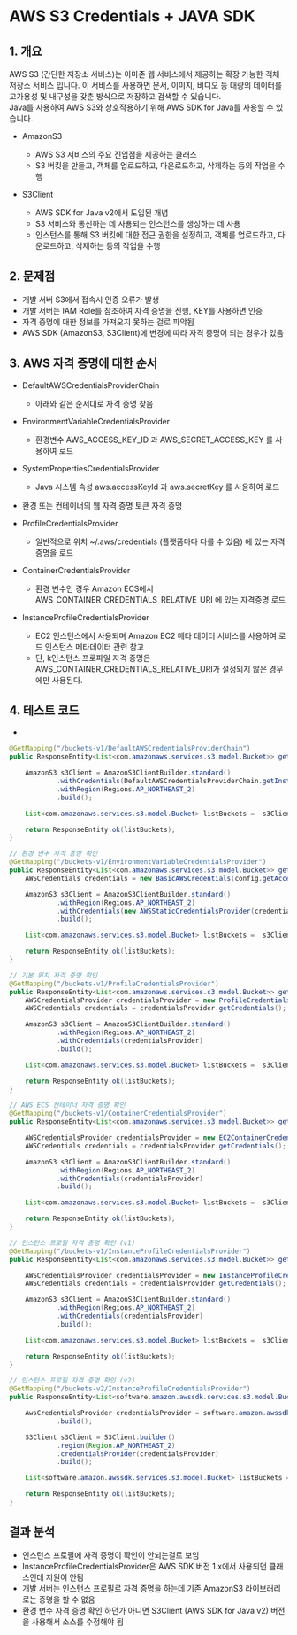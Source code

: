 # AWS S3 Credentials + JAVA SDK

## 1. 개요
AWS S3 (간단한 저장소 서비스)는 아마존 웹 서비스에서 제공하는 확장 가능한 객체 저장소 서비스 입니다. 이 서비스를 사용하면 문서, 이미지, 비디오 등 대량의 데이터를 고가용성 및 내구성을 갖춘 방식으로 저장하고 검색할 수 있습니다.  
Java를 사용하여 AWS S3와 상호작용하기 위해 AWS SDK for Java를 사용할 수 있습니다. 

- AmazonS3
    - AWS S3 서비스의 주요 진입점을 제공하는 클래스
    - S3 버킷을 만들고, 객체를 업로드하고, 다운로드하고, 삭제하는 등의 작업을 수행

- S3Client
    - AWS SDK for Java v2에서 도입된 개념
    - S3 서비스와 통신하는 데 사용되는 인스턴스를 생성하는 데 사용
    - 인스턴스를 통해 S3 버킷에 대한 접근 권한을 설정하고, 객체를 업로드하고, 다운로드하고, 삭제하는 등의 작업을 수행


## 2. 문제점
- 개발 서버 S3에서 접속시 인증 오류가 발생 
- 개발 서버는 IAM Role를 참조하여 자격 증명을 진행, KEY를 사용하면 인증
- 자격 증명에 대한 정보를 가져오지 못하는 걸로 파악됨
- AWS SDK (AmazonS3, S3Client)에 변경에 따라 자격 증명이 되는 경우가 있음



## 3. AWS 자격 증명에 대한 순서
- DefaultAWSCredentialsProviderChain
    - 아래와 같은 순서대로 자격 증명 찾음

- EnvironmentVariableCredentialsProvider
    - 환경변수 AWS_ACCESS_KEY_ID 과 AWS_SECRET_ACCESS_KEY 를 사용하여 로드

- SystemPropertiesCredentialsProvider
    - Java 시스템 속성 aws.accessKeyId 과 aws.secretKey 를 사용하여 로드

- 환경 또는 컨테이너의 웹 자격 증명 토큰 자격 증명

- ProfileCredentialsProvider
    - 일반적으로 위치 ~/.aws/credentials (플랫폼마다 다를 수 있음) 에 있는 자격증명을 로드

- ContainerCredentialsProvider
    - 환경 변수인 경우 Amazon ECS에서 AWS_CONTAINER_CREDENTIALS_RELATIVE_URI 에 있는 자격증명 로드

- InstanceProfileCredentialsProvider
    - EC2 인스턴스에서 사용되며 Amazon EC2 메타 데이터 서비스를 사용하여 로드 인스턴스 메타데이터 관련 참고
    - 단, k인스턴스 프로파일 자격 증명은 AWS_CONTAINER_CREDENTIALS_RELATIVE_URI가 설정되지 않은 경우에만 사용된다.


## 4. 테스트 코드
- 
```java
@GetMapping("/buckets-v1/DefaultAWSCredentialsProviderChain")
public ResponseEntity<List<com.amazonaws.services.s3.model.Bucket>> getBucketListV1_0() {

    AmazonS3 s3Client = AmazonS3ClientBuilder.standard()
            .withCredentials(DefaultAWSCredentialsProviderChain.getInstance())
            .withRegion(Regions.AP_NORTHEAST_2)
            .build();

    List<com.amazonaws.services.s3.model.Bucket> listBuckets =  s3Client.listBuckets();

    return ResponseEntity.ok(listBuckets);
}

// 환경 변수 자격 증명 확인
@GetMapping("/buckets-v1/EnvironmentVariableCredentialsProvider")
public ResponseEntity<List<com.amazonaws.services.s3.model.Bucket>> getBucketListV1_1() {
    AWSCredentials credentials = new BasicAWSCredentials(config.getAccessKey(), config.getSecretKey());

    AmazonS3 s3Client = AmazonS3ClientBuilder.standard()
            .withRegion(Regions.AP_NORTHEAST_2)
            .withCredentials(new AWSStaticCredentialsProvider(credentials))
            .build();

    List<com.amazonaws.services.s3.model.Bucket> listBuckets =  s3Client.listBuckets();

    return ResponseEntity.ok(listBuckets);
}

// 기본 위치 자격 증명 확인
@GetMapping("/buckets-v1/ProfileCredentialsProvider")
public ResponseEntity<List<com.amazonaws.services.s3.model.Bucket>> getBucketListV1_3() {
    AWSCredentialsProvider credentialsProvider = new ProfileCredentialsProvider();
    AWSCredentials credentials = credentialsProvider.getCredentials();

    AmazonS3 s3Client = AmazonS3ClientBuilder.standard()
            .withRegion(Regions.AP_NORTHEAST_2)
            .withCredentials(credentialsProvider)
            .build();

    List<com.amazonaws.services.s3.model.Bucket> listBuckets =  s3Client.listBuckets();

    return ResponseEntity.ok(listBuckets);
}

// AWS ECS 컨테이너 자격 증명 확인
@GetMapping("/buckets-v1/ContainerCredentialsProvider")
public ResponseEntity<List<com.amazonaws.services.s3.model.Bucket>> getBucketListV1_4() {

    AWSCredentialsProvider credentialsProvider = new EC2ContainerCredentialsProviderWrapper();
    AWSCredentials credentials = credentialsProvider.getCredentials();

    AmazonS3 s3Client = AmazonS3ClientBuilder.standard()
            .withRegion(Regions.AP_NORTHEAST_2)
            .withCredentials(credentialsProvider)
            .build();

    List<com.amazonaws.services.s3.model.Bucket> listBuckets =  s3Client.listBuckets();

    return ResponseEntity.ok(listBuckets);
}

// 인스턴스 프로필 자격 증명 확인 (v1)
@GetMapping("/buckets-v1/InstanceProfileCredentialsProvider")
public ResponseEntity<List<com.amazonaws.services.s3.model.Bucket>> getBucketListV1_5() {

    AWSCredentialsProvider credentialsProvider = new InstanceProfileCredentialsProvider();
    AWSCredentials credentials = credentialsProvider.getCredentials();

    AmazonS3 s3Client = AmazonS3ClientBuilder.standard()
            .withRegion(Regions.AP_NORTHEAST_2)
            .withCredentials(credentialsProvider)
            .build();

    List<com.amazonaws.services.s3.model.Bucket> listBuckets =  s3Client.listBuckets();

    return ResponseEntity.ok(listBuckets);
}

// 인스턴스 프로필 자격 증명 확인 (v2)
@GetMapping("/buckets-v2/InstanceProfileCredentialsProvider")
public ResponseEntity<List<software.amazon.awssdk.services.s3.model.Bucket>> getBucketListV2_5() {

    AwsCredentialsProvider credentialsProvider = software.amazon.awssdk.auth.credentials.InstanceProfileCredentialsProvider.builder()
            .build();

    S3Client s3Client = S3Client.builder()
            .region(Region.AP_NORTHEAST_2)
            .credentialsProvider(credentialsProvider)
            .build();

    List<software.amazon.awssdk.services.s3.model.Bucket> listBuckets = s3Client.listBuckets().buckets();

    return ResponseEntity.ok(listBuckets);
}

```

## 결과 분석
- 인스턴스 프로필에 자격 증명이 확인이 안되는걸로 보임
- InstanceProfileCredentialsProvider은 AWS SDK 버전 1.x에서 사용되던 클래스인데 지원이 안됨
- 개발 서버는 인스턴스 프로필로 자격 증명을 하는데 기존 AmazonS3 라이브러리로는 증명을 할 수 없음
- 환경 변수 자격 증명 확인 하던가 아니면 S3Client (AWS SDK for Java v2) 버전을 사용해서 소스를 수정해야 됨